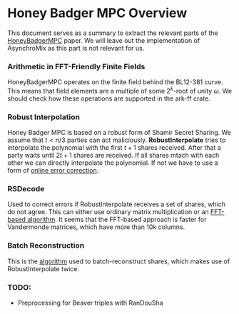 # Honey Badger MPC Overview

This document serves as a summary to extract the relevant parts of the [HoneyBadgerMPC] paper.
We will leave out the implementation of AsynchroMix as this part is not relevant for us.

[HoneyBadgerMPC]: https://eprint.iacr.org/2019/883

### Arithmetic in FFT-Friendly Finite Fields
HoneyBadgerMPC operates on the finite field behind the BL12-381 curve. This means that field
elements are a multiple of some $2^k$-root of unity $\omega$. We should check how these
operations are supported in the ark-ff crate.

### Robust Interpolation

Honey Badger MPC is based on a robust form of Shamir Secret Sharing. We assume that $t < n/3$ 
parties can act maliciously. **RobustInterpolate** tries to interpolate the polynomial with 
the first $t + 1$ shares received. After that a party waits until $2t + 1$ shares are received.
If all shares mtach with each other we can directly interpolate the polynomial. If not we
have to use a form of [online error correction].

[online error correction]: https://eprint.iacr.org/2012/517

### RSDecode

Used to correct errors if RobustInterpolate receives a set of shares, which do not agree. This
can either use ordinary matrix multiplication or an [FFT-based algorithm]. It seems that the
FFT-based approach is faster for Vandermonde matrices, which have more than 10k columns.

[FFT-based algorithm]: https://sci-hub.mksa.top/10.1109/ccnc.2010.5421749



### Batch Reconstruction

This is the [algorithm] used to batch-reconstruct shares, which makes use of RobustInterpolate twice.

[algorithm]: https://www.iacr.org/archive/crypto2007/46220565/46220565.pdf

### TODO:

- Preprocessing for Beaver triples with RanDouSha
